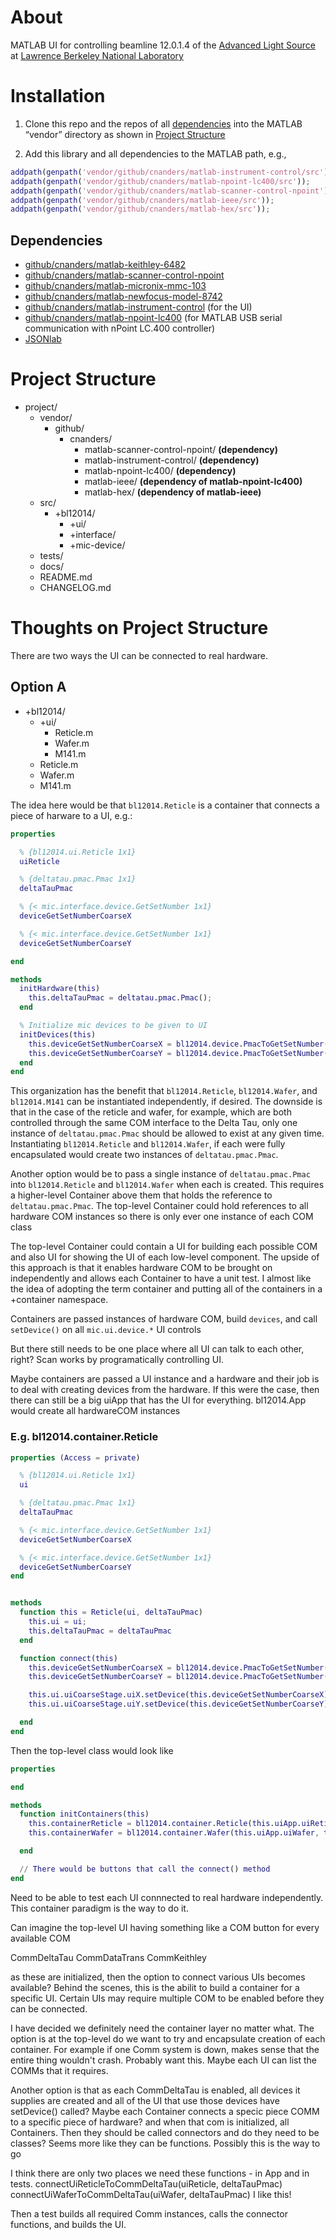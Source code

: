 # About

MATLAB UI for controlling beamline 12.0.1.4 of the [Advanced Light Source]() at [Lawrence Berkeley National Laboratory]()

# Installation

1. Clone this repo and the repos of all [dependencies](#dependencies) into the MATLAB “vendor” directory as shown in [Project Structure](#project-structure)

2. Add this library and all dependencies to the MATLAB path, e.g., 

```matlab
addpath(genpath('vendor/github/cnanders/matlab-instrument-control/src'));
addpath(genpath('vendor/github/cnanders/matlab-npoint-lc400/src'));
addpath(genpath('vendor/github/cnanders/matlab-scanner-control-npoint'));
addpath(genpath('vendor/github/cnanders/matlab-ieee/src'));
addpath(genpath('vendor/github/cnanders/matlab-hex/src'));

```

<a name="dependencies"></a>
## Dependencies

- [github/cnanders/matlab-keithley-6482](https://github.com/cnanders/matlab-keithley-6482)
- [github/cnanders/matlab-scanner-control-npoint](https://github.com/cnanders/matlab-scanner-control-npoint)
- [github/cnanders/matlab-micronix-mmc-103](https://github.com/cnanders/matlab-micronix-mmc-103)
- [github/cnanders/matlab-newfocus-model-8742](https://github.com/cnanders/matlab-newfocus-model-8742)
- [github/cnanders/matlab-instrument-control](https://github.com/cnanders/matlab-instrument-control) (for the UI)
- [github/cnanders/matlab-npoint-lc400](https://github.com/cnanders/matlab-npoint-lc400) (for MATLAB USB serial communication with nPoint LC.400 controller)
- [JSONlab](https://www.mathworks.com/matlabcentral/fileexchange/33381-jsonlab--a-toolbox-to-encode-decode-json-files)

<a name="project-structure"></a>
# Project Structure

- project/
	- vendor/
		- github/
			- cnanders/
                - matlab-scanner-control-npoint/ **(dependency)**
                - matlab-instrument-control/ **(dependency)**
                - matlab-npoint-lc400/ **(dependency)**	
				- matlab-ieee/ **(dependency of matlab-npoint-lc400)**
				- matlab-hex/ **(dependency of matlab-ieee)**
	- src/
        - +bl12014/
            - +ui/
            - +interface/
            - +mic-device/
    - tests/
    - docs/
    - README.md
    - CHANGELOG.md




# Thoughts on Project Structure

There are two ways the UI can be connected to real hardware.  

## Option A

- +bl12014/
  - +ui/
    - Reticle.m
    - Wafer.m
    - M141.m
  - Reticle.m
  - Wafer.m
  - M141.m

The idea here would be that `bl12014.Reticle` is a container that connects a piece of harware to a UI, e.g.:

```matlab
properties

  % {bl12014.ui.Reticle 1x1}
  uiReticle

  % {deltatau.pmac.Pmac 1x1}
  deltaTauPmac

  % {< mic.interface.device.GetSetNumber 1x1}
  deviceGetSetNumberCoarseX

  % {< mic.interface.device.GetSetNumber 1x1}
  deviceGetSetNumberCoarseY

end

methods
  initHardware(this)
    this.deltaTauPmac = deltatau.pmac.Pmac(); 
  end

  % Initialize mic devices to be given to UI
  initDevices(this)
    this.deviceGetSetNumberCoarseX = bl12014.device.PmacToGetSetNumber(this.deltaTauPmac, 'reticle-coarse-x');
    this.deviceGetSetNumberCoarseY = bl12014.device.PmacToGetSetNumber(this.deltaTauPmac, 'reticle-coarse-y');
  end
end
```

This organization has the benefit that `bl12014.Reticle`, `bl12014.Wafer`, and `bl12014.M141` can be instantiated independently, if desired.  The downside is that in the case of the reticle and wafer, for example, which are both controlled through the same COM interface to the Delta Tau, only one instance of `deltatau.pmac.Pmac` should be allowed to exist at any given time.  Instantiating `bl12014.Reticle` and `bl12014.Wafer`, if each were fully encapsulated would create two instances of `deltatau.pmac.Pmac`.

Another option would be to pass a single instance of `deltatau.pmac.Pmac` into `bl12014.Reticle` and `bl12014.Wafer` when each is created.  This requires a higher-level Container above them that holds the reference to `deltatau.pmac.Pmac`.  The top-level Container could hold references to all hardware COM instances so there is only ever one instance of each COM class

The top-level Container could contain a UI for building each possible COM and also UI for showing the UI of each low-level component.  The upside of this approach is that it enables hardware COM to be brought on independently and allows each Container to have a unit test.  I almost like the idea of adopting the term container and putting all of the containers in a +container namespace.

Containers are passed instances of hardware COM, build `devices`, and call `setDevice()` on all `mic.ui.device.*` UI controls

But there still needs to be one place where all UI can talk to each other, right?  Scan works by programatically controlling UI.

Maybe containers are passed a UI instance and a hardware and their job is to deal with creating devices from the hardware.  If this were the case, then there can still be a big uiApp that has the UI for everything.
bl12014.App would create all hardwareCOM instances

### E.g. bl12014.container.Reticle

```matlab
properties (Access = private)

  % {bl12014.ui.Reticle 1x1}
  ui

  % {deltatau.pmac.Pmac 1x1}
  deltaTauPmac

  % {< mic.interface.device.GetSetNumber 1x1}
  deviceGetSetNumberCoarseX

  % {< mic.interface.device.GetSetNumber 1x1}
  deviceGetSetNumberCoarseY
end


methods
  function this = Reticle(ui, deltaTauPmac)
    this.ui = ui;
    this.deltaTauPmac = deltaTauPmac
  end

  function connect(this)
    this.deviceGetSetNumberCoarseX = bl12014.device.PmacToGetSetNumber(this.deltaTauPmac, 'reticle-coarse-x');
    this.deviceGetSetNumberCoarseY = bl12014.device.PmacToGetSetNumber(this.deltaTauPmac, 'reticle-coarse-y');

    this.ui.uiCoarseStage.uiX.setDevice(this.deviceGetSetNumberCoarseX);
    this.ui.uiCoarseStage.uiY.setDevice(this.deviceGetSetNumberCoarseY);

  end
end

```

Then the top-level class would look like

```matlab
properties

end

methods
  function initContainers(this)
    this.containerReticle = bl12014.container.Reticle(this.uiApp.uiReticle, this.deltaTauPmac);
    this.containerWafer = bl12014.container.Wafer(this.uiApp.uiWafer, this.deltaTauPmac);

  end

  // There would be buttons that call the connect() method 
end


```

Need to be able to test each UI connnected to real hardware independently.  This container paradigm is the way to do it.

Can imagine the top-level UI having something like a COM button for every available COM

CommDeltaTau
CommDataTrans
CommKeithley

as these are initialized, then the option to connect various UIs becomes available?  Behind the scenes, this is the abilit to build a container for a specific UI.  Certain UIs may require multiple COM to be enabled before they can be connected.

I have decided we definitely need the container layer no matter what.  The option is at the top-level do we want to try and encapsulate creation of each container.  For example if one Comm system is down, makes sense that the entire thing wouldn't crash.  Probably want this. Maybe each UI can list the COMMs that it requires.

Another option is that as each CommDeltaTau is enabled, all devices it supplies are created and all of the UI that use those devices have setDevice() called? Maybe each Container connects a specic piece COMM to a specific piece of hardware? and when that com is initialized, all Containers.  Then they should be called connectors and do they need to be classes?  Seems more like they can be functions.  Possibly this is the way to go

I think there are only two places we need these functions - in App and in tests.  connectUiReticleToCommDeltaTau(uiReticle, deltaTauPmac)
connectUiWaferToCommDeltaTau(uiWafer, deltaTauPmac)
I like this!


Then a test builds all required Comm instances, calls the connector functions, and builds the UI.

